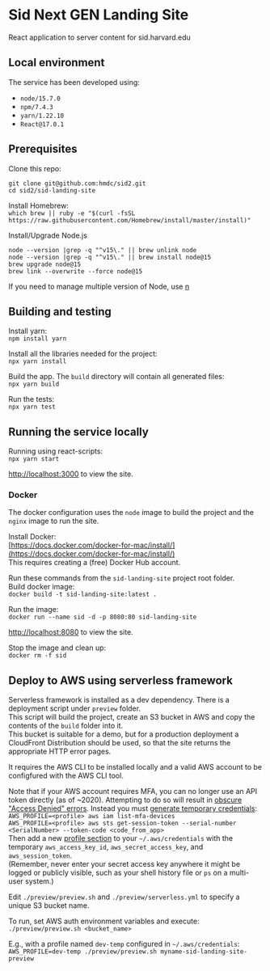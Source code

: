 # Sid Next GEN Landing Site
React application to server content for sid.harvard.edu

## Local environment
The service has been developed using:
* `node/15.7.0`
* `npm/7.4.3`
* `yarn/1.22.10`
* `React@17.0.1`

## Prerequisites
Clone this repo:
```
git clone git@github.com:hmdc/sid2.git
cd sid2/sid-landing-site
```

Install Homebrew:  
`which brew || ruby -e "$(curl -fsSL https://raw.githubusercontent.com/Homebrew/install/master/install)"`

Install/Upgrade Node.js
```
node --version |grep -q "^v15\." || brew unlink node
node --version |grep -q "^v15\." || brew install node@15
brew upgrade node@15
brew link --overwrite --force node@15
```
If you need to manage multiple version of Node, use [n](https://github.com/tj/n)

## Building and testing
Install yarn:  
`npm install yarn`

Install all the libraries needed for the project:  
`npx yarn install`

Build the app. The `build` directory will contain all generated files:  
`npx yarn build`

Run the tests:  
`npx yarn test`

## Running the service locally
Running using react-scripts:  
`npx yarn start`

[http://localhost:3000](http://localhost:3000) to view the site.

### Docker
The docker configuration uses the `node` image to build the project and the `nginx` image to run the site.

Install Docker:  
[https://docs.docker.com/docker-for-mac/install/](https://docs.docker.com/docker-for-mac/install/)  
This requires creating a (free) Docker Hub account.

Run these commands from the `sid-landing-site` project root folder.  
Build docker image:  
`docker build -t sid-landing-site:latest .`

Run the image:   
`docker run --name sid -d -p 8080:80 sid-landing-site`

[http://localhost:8080](http://localhost:8080) to view the site.

Stop the image and clean up:  
`docker rm -f sid`

## Deploy to AWS using serverless framework
Serverless framework is installed as a dev dependency. There is a deployment script under `preview` folder.  
This script will build the project, create an S3 bucket in AWS and copy the contents of the `build` folder into it.  
This bucket is suitable for a demo, but for a production deployment a CloudFront Distribution should be used, so that the site returns the appropriate HTTP error pages.

It requires the AWS CLI to be installed locally and a valid AWS account to be configfured with the AWS CLI tool.  

Note that if your AWS account requires MFA, you can no longer use an API token directly (as of ~2020). Attempting to do so will result in [obscure "Access Denied" errors](https://github.com/serverless/serverless/issues/4285#issuecomment-338177829). Instead you must [generate temporary credentials](https://aws.amazon.com/premiumsupport/knowledge-center/authenticate-mfa-cli/):  
`AWS_PROFILE=<profile> aws iam list-mfa-devices`  
`AWS_PROFILE=<profile> aws sts get-session-token --serial-number <SerialNumber> --token-code <code_from_app>`  
Then add a new [profile section](https://docs.aws.amazon.com/cli/latest/userguide/cli-configure-profiles.html) to your `~/.aws/credentials` with the temporary `aws_access_key_id`, `aws_secret_access_key`, and `aws_session_token`.  
(Remember, never enter your secret access key anywhere it might be logged or publicly visible, such as your shell history file or `ps` on a multi-user system.)

Edit `./preview/preview.sh` and `./preview/serverless.yml` to specify a unique S3 bucket name.

To run, set AWS auth environment variables and execute:  
`./preview/preview.sh <bucket_name>`

E.g., with a profile named `dev-temp` configured in `~/.aws/credentials`:  
`AWS_PROFILE=dev-temp ./preview/preview.sh myname-sid-landing-site-preview`

